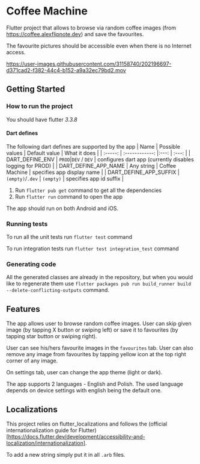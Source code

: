 # Coffee Machine

Flutter project that allows to browse via random coffee images (from https://coffee.alexflipnote.dev) and save the favourites.

The favourite pictures should be accessible even when there is no Internet access.



https://user-images.githubusercontent.com/31158740/202196697-d371cad2-f382-44c4-b152-a9a32ec79bd2.mov



## Getting Started

### How to run the project
You should have flutter *3.3.8*

#### Dart defines
The following dart defines are supported by the app
| Name | Possible values | Default value | What it does |
| :-----: | :------------: |:---: | :---: |
| DART_DEFINE_ENV | `PROD`|`DEV`   / `DEV` | configures dart app (currently disables logging for PROD) |
| DART_DEFINE_APP_NAME | Any string   | Coffee Machine | specifies app display name |
| DART_DEFINE_APP_SUFFIX | `(empty)`/`.dev`   | `(empty)` | specifies app id suffix |

1. Run `flutter pub get` command to get all the dependencies
2. Run `flutter run` command to open the app

The app should run on both Android and iOS.

### Running tests
To run all the unit tests run `flutter test` command

To run integration tests run `flutter test integration_test` command

### Generating code
All the generated classes are already in the repository, but when you would like to regenerate them
use `flutter packages pub run build_runner build --delete-conflicting-outputs` command.

## Features
The app allows user to browse random coffee images. User can skip given image (by tapping X button or swiping left)
or save it to favourites (by tapping star button or swiping right).

User can see his/hers favourite images in the `favourites` tab. User can also remove any image from 
favourites by tapping yellow icon at the top right corner of any image.

On settings tab, user can change the app theme (light or dark).

The app supports 2 languages - English and Polish. The used language depends on device settings
with english being the default one.

## Localizations
This project relies on flutter_localizations and follows the 
(official internationalization guide for Flutter)[https://docs.flutter.dev/development/accessibility-and-localization/internationalization].

To add a new string simply put it in all `.arb` files.